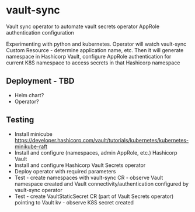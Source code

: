 # vault-sync
Vault sync operator to automate vault secrets operator AppRole authentication configuration

Experimenting with python and kubernetes.
Operator will watch vault-sync Custom Resource - determine application name, etc.
Then it will generate namespace in Hashicorp Vault, configure AppRole authentication for current K8S namespace to access secrets in that Hashicorp namespace

## Deployment - TBD
- Helm chart?
- Operator?

## Testing
- Install minicube
  https://developer.hashicorp.com/vault/tutorials/kubernetes/kubernetes-minikube-raft
- Install and configure (namespaces, admin AppRole, etc.)  Hashicorp Vault
- Install and configure Hashicorp Vault Secrets operator
- Deploy operator with required parameters 
- Test - create namespaces with vault-sync CR - observe Vault namespace created and Vault connectivity/authentication configured by vault-sync operator
- Test - create VaultStaticSecret CR (part of Vault Secrets operator) pointing to Vault kv - observe K8S secret created
